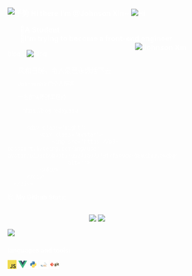 <h3>
  <img src="https://media.giphy.com/media/hvRJCLFzcasrR4ia7z/giphy.gif" width="25" alt="手势">
  Hi there I’m @Johnson Xin~
 <img src="https://emojis.slackmojis.com/emojis/images/1588866973/8934/hellokittydance.gif?1588866973" alt="Hi" width="30" />
    <ul>
        <li>🧑A Student</li>
        <li>🌱I'm trying to become a front-end engineer</li>
    </ul>
    <a href="https://github.com/CodeGetters">
      <img align="right" src="https://count.getloli.com/get/@CodeGetters?theme=rule34" alt="Johnson Xin" />
    </a>
</h3>

blog：[![Blog](https://img.shields.io/badge/-Blog-07c160?logo=Micro.blog&logoColor=black)](http://reday.asia)

<!-- [![bookmark.style](https://svg.bookmark.style/api?url=https://blog.reday.asia&mode=dark&style=horizontal)](https://reday.asia) -->
  <a href="https://blog.reday.asia">
      <div class="container">
          <div class="left">
              <ul>
                  <li class="title">风和日暖，令人愿意永远活下去</li>
                  <li>JohnsonXin的个人博客</li>
                  <li>一名前端开肝工程师</li>
                  <li>✨https://blog.reday.asia</li>
              </ul>
          </div>

          <div class="right">
              <div class="avatar">
                  <img src="https://p3-passport.byteimg.com/img/user-avatar/6133eb6b49b7709241a07379f7f509c0~180x180.awebp"
                       alt="">
              </div>
          </div>
      </div>
  </a>

<style>
  * {
    margin: 0;
    padding: 0;
    box-sizing: border-box;
    text-decoration: none;
    color: rgba(255, 255, 255, 0.78);
    list-style: none;
}
.box .container {
    width: 600px;
    height: 150px;
    background-image: linear-gradient(to right bottom, #327369, #343683);
    display: flex;
    border-radius: 20px;
}

.box .container .left {
    width: 60%;
    height: 100%;
    padding: 20px 0 20px 20px;
}

.container .left ul {
    height: 100%;
}

.left ul li {
    font-size: 12px;
    height: 30px;
    line-height: 30px;
}

.left ul .title {
    font-size: 15px;
}

.box .container .right {
    width: 40%;
    height: 100%;
}

.container .right .avatar {
    height: 100%;
    width: 50%;
    /*水平居中*/
    margin: 0 auto;
    /*垂直居中*/
    display: flex;
    justify-content: center;
    align-items: center;
}

.avatar img {
    height: 85%;
    border-radius: 50%;
    cursor: pointer;
    transition: all .3s;
}

/*头像加速*/
.avatar img:hover {
    transform: rotate(666turn);
    transition-duration: 59s;
    transition-timing-function: cubic-bezier(.34, 0, .84, 1);
}
</style>



<details open>
 <summary> 😇 <b>My Github Stats</b>: </summary>
<br>
<p align = "center">

<img src="https://github-readme-stats.vercel.app/api?username=CodeGetters&show_icons=true&theme=tokyonight"/>

<img src="https://github-readme-stats-zzy-eight.vercel.app/api/top-langs/?username=CodeGetters&layout=compact"/>

</p>

![](https://github-readme-activity-graph.cyclic.app/graph?username=CodeGetters&theme=github)
</details>


#### languages and tools:

<code><img height="20" src="https://raw.githubusercontent.com/github/explore/80688e429a7d4ef2fca1e82350fe8e3517d3494d/topics/javascript/javascript.png"></code>
<code><img height="20" src="https://raw.githubusercontent.com/github/explore/80688e429a7d4ef2fca1e82350fe8e3517d3494d/topics/vue/vue.png"></code>
<code><img height="20" src="https://raw.githubusercontent.com/github/explore/80688e429a7d4ef2fca1e82350fe8e3517d3494d/topics/python/python.png"></code>
<code><img height="20" src="https://raw.githubusercontent.com/github/explore/80688e429a7d4ef2fca1e82350fe8e3517d3494d/topics/mysql/mysql.png"></code>
<code><img height="20" src="https://raw.githubusercontent.com/github/explore/80688e429a7d4ef2fca1e82350fe8e3517d3494d/topics/git/git.png"></code>

<!---

CodeGetters/CodeGetters is a ✨ special ✨ repository because its `README.md` (this file) appears on your GitHub profile.

You can click the Preview link to take a look at your changes.

--->

